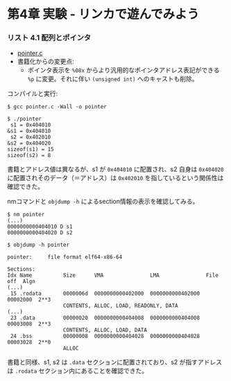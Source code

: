 # 第4章 実験 - リンカで遊んでみよう

### リスト 4.1 配列とポインタ

- [pointer.c](CHAPTER-04/pointer.c)
- 書籍化からの変更点:
  - ポインタ表示を `%08x` からより汎用的なポインタアドレス表記ができる `%p` に変更。それに伴い `(unsigned int)` へのキャストも削除。

コンパイルと実行:

```
$ gcc pointer.c -Wall -o pointer

$ ./pointer
 s1 = 0x404010
&s1 = 0x404010
 s2 = 0x402010
&s2 = 0x404020
sizeof(s1) = 15
sizeof(s2) = 8
```

書籍とアドレス値は異なるが、s1 が `0x404010` に配置され、s2 自身は `0x404020` に配置されそのデータ（＝アドレス）は `0x402010` を指しているという関係性は確認できた。

nmコマンドと `objdump -h` によるsection情報の表示を確認してみる。

```
$ nm pointer
(...)
0000000000404010 D s1
0000000000404020 D s2

$ objdump -h pointer

pointer:     file format elf64-x86-64

Sections:
Idx Name          Size      VMA               LMA               File off  Algn
(...)
 15 .rodata       0000006d  0000000000402000  0000000000402000  00002000  2**3
                  CONTENTS, ALLOC, LOAD, READONLY, DATA
(...)
 23 .data         00000020  0000000000404008  0000000000404008  00003008  2**3
                  CONTENTS, ALLOC, LOAD, DATA
 24 .bss          00000008  0000000000404028  0000000000404028  00003028  2**0
                  ALLOC
```

書籍と同様、s1, s2 は `.data` セクションに配置されており、s2 が指すアドレスは `.rodata` セクション内にあることを確認できた。

